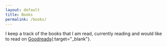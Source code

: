 ```yaml
---
layout: default
title: Books
permalink: /books/
---
```


I keep a track of the books that I am read, currently reading and would like to read on [Goodreads](https://www.goodreads.com/baz44){:target="_blank"}.
